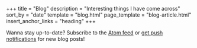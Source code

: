 +++
title = "Blog"
description = "Interesting things I have come across"
sort_by = "date"
template = "blog.html"
page_template = "blog-article.html"
insert_anchor_links = "heading"
+++

Wanna stay up-to-date? Subscribe to the [Atom feed](/atom.xml) or [get push notifications](/notify) for new blog posts!